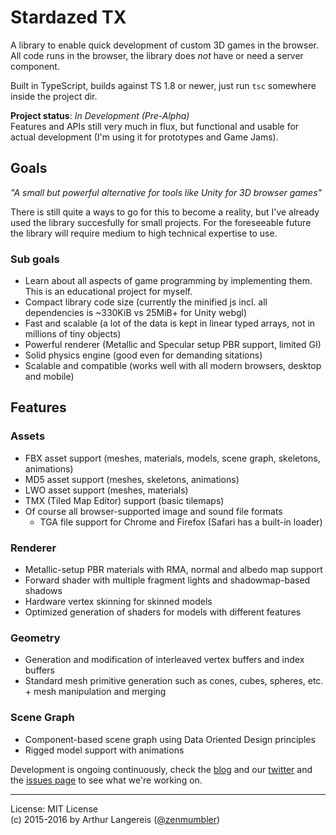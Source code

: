 Stardazed TX
============

A library to enable quick development of custom 3D games in the browser.<br>
All code runs in the browser, the library does *not* have or need a server component.

Built in TypeScript, builds against TS 1.8 or newer, just run `tsc` somewhere inside the project dir.

**Project status**: *In Development (Pre-Alpha)*<br>
Features and APIs still very much in flux, but functional and usable for actual development
(I'm using it for prototypes and Game Jams).

Goals
-----

_"A small but powerful alternative for tools like Unity for 3D browser games"_

There is still quite a ways to go for this to become a reality, but I've already used the library
succesfully for small projects. For the foreseeable future the library will require medium to high
technical expertise to use.

### Sub goals
- Learn about all aspects of game programming by implementing them. This is an educational project for myself.
- Compact library code size (currently the minified js incl. all dependencies is ~330KiB vs 25MiB+ for Unity webgl)
- Fast and scalable (a lot of the data is kept in linear typed arrays, not in millions of tiny objects)
- Powerful renderer (Metallic and Specular setup PBR support, limited GI)
- Solid physics engine (good even for demanding sitations)
- Scalable and compatible (works well with all modern browsers, desktop and mobile)

Features
--------

### Assets
- FBX asset support (meshes, materials, models, scene graph, skeletons, animations)
- MD5 asset support (meshes, skeletons, animations)
- LWO asset support (meshes, materials)
- TMX (Tiled Map Editor) support (basic tilemaps)
- Of course all browser-supported image and sound file formats
  - TGA file support for Chrome and Firefox (Safari has a built-in loader)

### Renderer
- Metallic-setup PBR materials with RMA, normal and albedo map support
- Forward shader with multiple fragment lights and shadowmap-based shadows
- Hardware vertex skinning for skinned models
- Optimized generation of shaders for models with different features

### Geometry
- Generation and modification of interleaved vertex buffers and index buffers
- Standard mesh primitive generation such as cones, cubes, spheres, etc. + mesh manipulation and merging

### Scene Graph
- Component-based scene graph using Data Oriented Design principles
- Rigged model support with animations


Development is ongoing continuously, check the
[blog](http://blog.stardazed.club/) and our
[twitter](https://twitter.com/clubstardazed) and the
[issues page](https://github.com/stardazed/stardazed-tx/issues)
to see what we're working on.

---

License: MIT License<br>
(c) 2015-2016 by Arthur Langereis ([@zenmumbler](https://twitter.com/zenmumbler))
